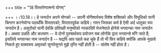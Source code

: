 +++
title = "18 विस्तरेणात्मनो योगम्"

+++
।।10.18।। हे जनार्दन अपने योगको -- अपनी योगैश्वर्यरूप विशेष शक्तिको और
विभूतिको यानी चिन्तन करनेयोग्य पदार्थोंके विस्तारको; विस्तारपूर्वक
कहिये। गमन जिसका कर्म है ऐसी अर्द धातुका रूप जनार्दन है। असुरोंको यानी
देवोंके प्रतिपक्षी मनुष्योंको नरकादिमें भेजनेवाले होनेसे भगवान्का नाम
जनार्दन है। अथवा उन्नति और कल्याण -- ये दोनों पुरुषार्थरूप प्रयोजन सब
लोगोंके द्वारा भगवान्से माँगे जाते हैं; इसलिये भगवान्का नाम जनार्दन है
-- यद्यपि आप पहले कह चुके हैं तो भी फिर कहिये क्योंकि आपके मुखसे निकले
हुए वाक्यरूप अमृतको सुनतेसुनते मुझे तृप्ति नहीं होती है -- संतोष नहीं
होता है।
